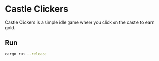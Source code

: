 # Castle Clickers

Castle Clickers is a simple idle game where you click on the castle to earn gold.

## Run

```bash
cargo run --release
```
